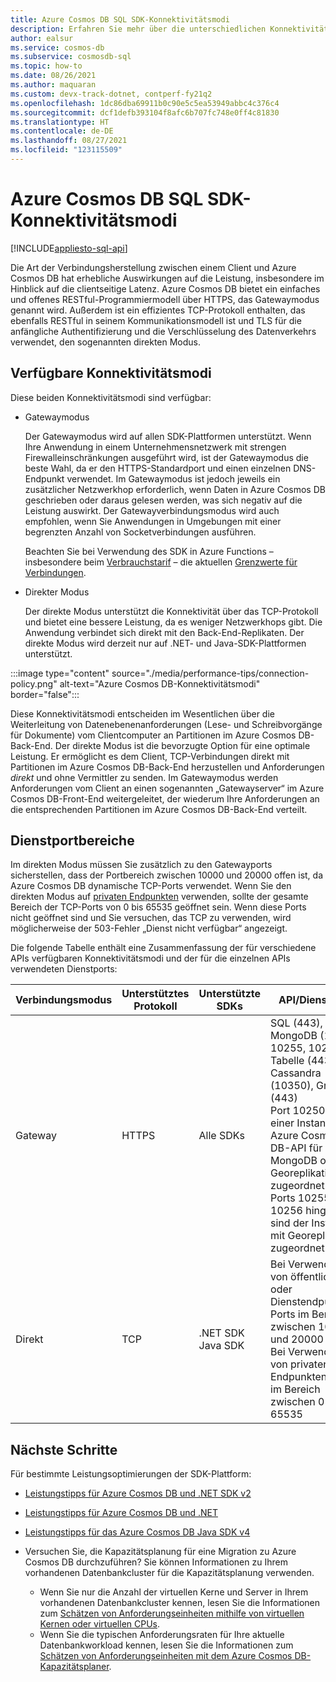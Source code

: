 ```yaml
---
title: Azure Cosmos DB SQL SDK-Konnektivitätsmodi
description: Erfahren Sie mehr über die unterschiedlichen Konnektivitätsmodi, die für die Azure Cosmos DB SQL SDKs verfügbar sind.
author: ealsur
ms.service: cosmos-db
ms.subservice: cosmosdb-sql
ms.topic: how-to
ms.date: 08/26/2021
ms.author: maquaran
ms.custom: devx-track-dotnet, contperf-fy21q2
ms.openlocfilehash: 1dc86dba69911b0c90e5c5ea53949abbc4c376c4
ms.sourcegitcommit: dcf1defb393104f8afc6b707fc748e0ff4c81830
ms.translationtype: HT
ms.contentlocale: de-DE
ms.lasthandoff: 08/27/2021
ms.locfileid: "123115509"
---
```

# <a name="azure-cosmos-db-sql-sdk-connectivity-modes"></a>Azure Cosmos DB SQL SDK-Konnektivitätsmodi
[!INCLUDE[appliesto-sql-api](../includes/appliesto-sql-api.md)]

Die Art der Verbindungsherstellung zwischen einem Client und Azure Cosmos DB hat erhebliche Auswirkungen auf die Leistung, insbesondere im Hinblick auf die clientseitige Latenz. Azure Cosmos DB bietet ein einfaches und offenes RESTful-Programmiermodell über HTTPS, das Gatewaymodus genannt wird. Außerdem ist ein effizientes TCP-Protokoll enthalten, das ebenfalls RESTful in seinem Kommunikationsmodell ist und TLS für die anfängliche Authentifizierung und die Verschlüsselung des Datenverkehrs verwendet, den sogenannten direkten Modus.

## <a name="available-connectivity-modes"></a>Verfügbare Konnektivitätsmodi

Diese beiden Konnektivitätsmodi sind verfügbar:

  * Gatewaymodus
      
    Der Gatewaymodus wird auf allen SDK-Plattformen unterstützt. Wenn Ihre Anwendung in einem Unternehmensnetzwerk mit strengen Firewalleinschränkungen ausgeführt wird, ist der Gatewaymodus die beste Wahl, da er den HTTPS-Standardport und einen einzelnen DNS-Endpunkt verwendet. Im Gatewaymodus ist jedoch jeweils ein zusätzlicher Netzwerkhop erforderlich, wenn Daten in Azure Cosmos DB geschrieben oder daraus gelesen werden, was sich negativ auf die Leistung auswirkt. Der Gatewayverbindungsmodus wird auch empfohlen, wenn Sie Anwendungen in Umgebungen mit einer begrenzten Anzahl von Socketverbindungen ausführen.

    Beachten Sie bei Verwendung des SDK in Azure Functions – insbesondere beim [Verbrauchstarif](../../azure-functions/consumption-plan.md) – die aktuellen [Grenzwerte für Verbindungen](../../azure-functions/manage-connections.md).

  * Direkter Modus

    Der direkte Modus unterstützt die Konnektivität über das TCP-Protokoll und bietet eine bessere Leistung, da es weniger Netzwerkhops gibt. Die Anwendung verbindet sich direkt mit den Back-End-Replikaten. Der direkte Modus wird derzeit nur auf .NET- und Java-SDK-Plattformen unterstützt.
     
:::image type="content" source="./media/performance-tips/connection-policy.png" alt-text="Azure Cosmos DB-Konnektivitätsmodi" border="false":::

Diese Konnektivitätsmodi entscheiden im Wesentlichen über die Weiterleitung von Datenebenenanforderungen (Lese- und Schreibvorgänge für Dokumente) vom Clientcomputer an Partitionen im Azure Cosmos DB-Back-End. Der direkte Modus ist die bevorzugte Option für eine optimale Leistung. Er ermöglicht es dem Client, TCP-Verbindungen direkt mit Partitionen im Azure Cosmos DB-Back-End herzustellen und Anforderungen *direkt* und ohne Vermittler zu senden. Im Gatewaymodus werden Anforderungen vom Client an einen sogenannten „Gatewayserver“ im Azure Cosmos DB-Front-End weitergeleitet, der wiederum Ihre Anforderungen an die entsprechenden Partitionen im Azure Cosmos DB-Back-End verteilt.

## <a name="service-port-ranges"></a>Dienstportbereiche

Im direkten Modus müssen Sie zusätzlich zu den Gatewayports sicherstellen, dass der Portbereich zwischen 10000 und 20000 offen ist, da Azure Cosmos DB dynamische TCP-Ports verwendet. Wenn Sie den direkten Modus auf [privaten Endpunkten](../how-to-configure-private-endpoints.md) verwenden, sollte der gesamte Bereich der TCP-Ports von 0 bis 65535 geöffnet sein. Wenn diese Ports nicht geöffnet sind und Sie versuchen, das TCP zu verwenden, wird möglicherweise der 503-Fehler „Dienst nicht verfügbar“ angezeigt.

Die folgende Tabelle enthält eine Zusammenfassung der für verschiedene APIs verfügbaren Konnektivitätsmodi und der für die einzelnen APIs verwendeten Dienstports:

|Verbindungsmodus  |Unterstütztes Protokoll  |Unterstützte SDKs  |API/Dienstport  |
|---------|---------|---------|---------|
|Gateway  |   HTTPS    |  Alle SDKs    |   SQL (443), MongoDB (10250, 10255, 10256), Tabelle (443), Cassandra (10350), Graph (443) <br> Port 10250 ist einer Instanz der Azure Cosmos DB-API für MongoDB ohne Georeplikation zugeordnet. Die Ports 10255 und 10256 hingegen sind der Instanz mit Georeplikation zugeordnet.   |
|Direkt    |     TCP    |  .NET SDK Java SDK    | Bei Verwendung von öffentlichen oder Dienstendpunkten: Ports im Bereich zwischen 10000 und 20000<br>Bei Verwendung von privaten Endpunkten: Ports im Bereich zwischen 0 und 65535 |

## <a name="next-steps"></a>Nächste Schritte

Für bestimmte Leistungsoptimierungen der SDK-Plattform:

* [Leistungstipps für Azure Cosmos DB und .NET SDK v2](performance-tips.md)

* [Leistungstipps für Azure Cosmos DB und .NET](performance-tips-dotnet-sdk-v3-sql.md)
 
* [Leistungstipps für das Azure Cosmos DB Java SDK v4](performance-tips-java-sdk-v4-sql.md)

* Versuchen Sie, die Kapazitätsplanung für eine Migration zu Azure Cosmos DB durchzuführen? Sie können Informationen zu Ihrem vorhandenen Datenbankcluster für die Kapazitätsplanung verwenden.
    * Wenn Sie nur die Anzahl der virtuellen Kerne und Server in Ihrem vorhandenen Datenbankcluster kennen, lesen Sie die Informationen zum [Schätzen von Anforderungseinheiten mithilfe von virtuellen Kernen oder virtuellen CPUs](../convert-vcore-to-request-unit.md). 
    * Wenn Sie die typischen Anforderungsraten für Ihre aktuelle Datenbankworkload kennen, lesen Sie die Informationen zum [Schätzen von Anforderungseinheiten mit dem Azure Cosmos DB-Kapazitätsplaner](estimate-ru-with-capacity-planner.md).